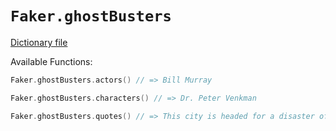 # `Faker.ghostBusters`

[Dictionary file](../src/main/resources/locales/en/ghostbusters.yml)

Available Functions:  
```kotlin
Faker.ghostBusters.actors() // => Bill Murray

Faker.ghostBusters.characters() // => Dr. Peter Venkman

Faker.ghostBusters.quotes() // => This city is headed for a disaster of biblical proportions.
```
